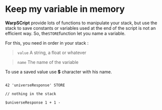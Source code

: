 # Keep my variable in memory

**WarpSCript** provide lots of functions to manipulate your stack, but use the stack to save constants or variables used at the end of the script is not an efficient way.
So, the`STORE`function let you name a variable.

For this, you need in order in your stack : 

>`value` 
> A string, a float or whatever

>`name`
> The name of the variable

To use a saved value use **$** character with his name. 

~~~

42 'universeResponse' STORE

// nothing in the stack

$universeResponse 1 + 1 -
